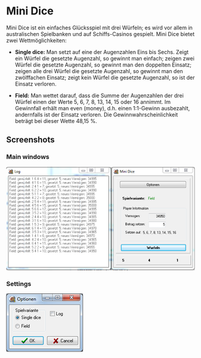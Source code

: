 # Mini Dice

Mini Dice ist ein einfaches Glücksspiel mit drei Würfeln; es wird vor allem in australischen Spielbanken
und auf Schiffs-Casinos gespielt. Mini Dice bietet zwei Wettmöglichkeiten:

- **Single dice:**
Man setzt auf eine der Augenzahlen Eins bis Sechs. Zeigt ein Würfel die gesetzte Augenzahl, so
gewinnt man einfach; zeigen zwei Würfel die gesetzte Augenzahl, so gewinnt man den doppelten
Einsatz; zeigen alle drei Würfel die gesetzte Augenzahl, so gewinnt man den zwölffachen Einsatz;
zeigt kein Würfel die gesetzte Augenzahl, so ist der Einsatz verloren.

- **Field:**
Man wettet darauf, dass die Summe der Augenzahlen der drei Würfel einen der Werte 5, 6, 7, 8,
13, 14, 15 oder 16 annimmt. Im Gewinnfall erhält man even (money), d.h. einen 1:1-Gewinn
ausbezahlt, andernfalls ist der Einsatz verloren. Die Gewinnwahrscheinlichkeit beträgt bei dieser
Wette 48,15 %.


## Screenshots

### Main windows
![mini dice main windows](https://github.com/hotfix/Studium/blob/master/Delphi/1.%20mini%20dice/1.png)

### Settings
![mini dice settings](https://github.com/hotfix/Studium/blob/master/Delphi/1.%20mini%20dice/2.png)
